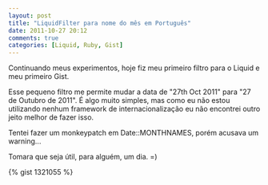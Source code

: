 ```yaml
---
layout: post
title: "LiquidFilter para nome do mês em Português"
date: 2011-10-27 20:12
comments: true
categories: [Liquid, Ruby, Gist]
---
```


Continuando meus experimentos, hoje fiz meu primeiro filtro para o Liquid e meu primeiro Gist.

Esse pequeno filtro me permite mudar a data de "27th Oct 2011" para "27 de Outubro de 2011".
É algo muito simples, mas como eu não estou utilizando nenhum framework de internacionalização
eu não encontrei outro jeito melhor de fazer isso.

Tentei fazer um monkeypatch em Date::MONTHNAMES, porém acusava um warning...

Tomara que seja útil, para alguém, um dia. =)


{% gist 1321055   %}

